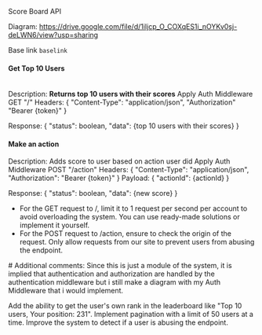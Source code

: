 Score Board API

Diagram: https://drive.google.com/file/d/1iljcp_O_COXqES1i_nOYKv0sj-deLWN6/view?usp=sharing

Base link `baselink`

<h4>Get Top 10 Users</h4><br/>
<div>
Description:
    <strong>Returns top 10 users with their scores</strong>
Apply Auth Middleware
GET "/"
Headers: {
    "Content-Type": "application/json",
    "Authorization" "Bearer {token}"
}

Response: {
"status": boolean,
"data": {top 10 users with their scores}
}

</div>
<div>
<h4>Make an action</h4>
Description:
   </strong> Adds score to user based on action user did</strong>
Apply Auth Middleware
POST "/action"
Headers: {
    "Content-Type": "application/json",
    "Authorization": "Bearer {token}"
}
Payload: {
    "actionId": {actionId}
}

Response: {
"status": boolean,
"data": {new score}
}

</div>

<ul>
<li>For the GET request to /, limit it to 1 request per second per account to avoid overloading the system. You can use ready-made solutions or implement it yourself.</li>

<li>For the POST request to /action, ensure to check the origin of the request. Only allow requests from our site to prevent users from abusing the endpoint.</li>
</ul>
# Additional comments: 
Since this is just a module of the system, it is implied that authentication and authorization are handled by the authentication middleware
but i still make a diagram with my Auth Middleware that i would implement.

Add the ability to get the user's own rank in the leaderboard like "Top 10 users, Your position: 231".
Implement pagination with a limit of 50 users at a time.
Improve the system to detect if a user is abusing the endpoint.
